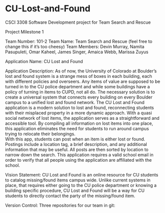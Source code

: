 # CU-Lost-and-Found
CSCI 3308 Software Development project for Team Search and Rescue 

Project Milestone 1

Team Number: 101-2
Team Name: Team Search and Rescue (feel free to change this if it’s too cheesy)
Team Members: Devin Murray, Namita Pasupuleti, Omar Kaheel, James Singer, Amaica Webb, Marissa Zuyus

Application Name: CU Lost and Found

Application Description: 
	As of now, the University of Colorado at Boulder’s lost and found system is a strange mess of boxes in each building, each with different policies and overseers. Any items of value are supposed to be turned in to the CU police department and while some buildings have a policy of turning in items to CUPD, not all do. The necessary solution is to create a universal system that connects every building on every Boulder campus to a unified lost and found network.
	The CU Lost and Found application is a modern solution to lost and found, reconnecting students with their misplaced property in a more dynamic approach. With a quasi social network of lost items, the application serves as a straightforward and accessible tool.  By compiling all information on lost items into one place, this application eliminates the need for students to run around campus trying to relocate their belongings.  
With this app, students can post when an item is either lost or found.  Postings include a location tag, a brief description, and any additional information that may be useful.  All posts are then sorted by location to narrow down the search.  This application requires a valid school email in order to verify that all people using the application are affiliated with the school. 

Vision Statement: CU Lost and Found is an online resource for CU students to catalog missing/found items campus wide. Unlike current systems in place, that requires either going to the CU police department or knowing a building specific procedure, CU Lost and Found will be a way for CU students to directly contact the party of the missing/found item.

Version Control:
Three repositories for our team in git: